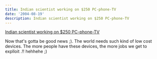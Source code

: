 ```yaml
---
title: Indian scientist working on $250 PC-phone-TV
date: '2004-08-19'
description: Indian scientist working on $250 PC-phone-TV
---
```


[Indian scientist working on $250 PC-phone-TV][0]

Now that's gotta be good news ;). The world needs such kind of low cost devices. The more people have these devices, the more jobs we get to explloit .!! hehhehe ;)

[0]: http%3A%2F%2Fin.rediff.com%2Fmoney%2F2004%2Faug%2F17nri.htm